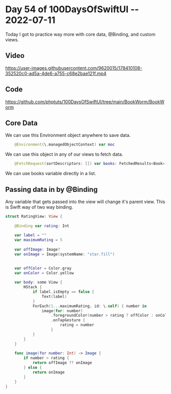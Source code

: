 # Day 54 of 100DaysOfSwiftUI -- 2022-07-11

Today I got to practice way more with core data, @Binding, and custom views.


## Video


https://user-images.githubusercontent.com/9620015/178410108-352520c0-ad5a-4de6-a755-c68e2bae121f.mp4


## Code

https://github.com/phptuts/100DaysOfSwiftUI/tree/main/BookWorm/BookWorm

## Core Data

We can use this Environment object anywhere to save data.

```swift
    @Environment(\.managedObjectContext) var moc
```

We can use this object in any of our views to fetch data.

```swift
    @FetchRequest(sortDescriptors: []) var books: FetchedResults<Book>
```

We can use books variable directly in a list.

## Passing data in by @Binding

Any variable that gets passed into the view will change it's parent view.  This is Swift way of two way binding.

```swift
struct RatingView: View {
    
    @Binding var rating: Int
    
    var label = ""
    var maximumRating = 5
    
    var offImage: Image?
    var onImage = Image(systemName: "star.fill")

    
    var offColor = Color.gray
    var onColor = Color.yellow
    
    var body: some View {
        HStack {
            if label.isEmpty == false {
                Text(label)
            }
            ForEach(1...maximumRating, id: \.self) { number in
                image(for: number)
                    .foregroundColor(number > rating ? offColor : onColor)
                    .onTapGesture {
                        rating = number
                    }
            }
        }
    }
    
    func image(for number: Int) -> Image {
        if number > rating {
            return offImage ?? onImage
        } else {
            return onImage
        }
    }
}
```
